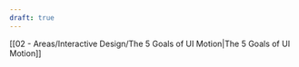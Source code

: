 ```yaml
---
draft: true
---
```


[[02 - Areas/Interactive Design/The 5 Goals of UI Motion|The 5 Goals of UI Motion]]
